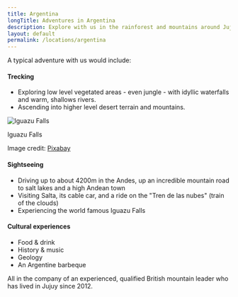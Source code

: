 ```yaml
---
title: Argentina
longTitle: Adventures in Argentina
description: Explore with us in the rainforest and mountains around Jujuy in North West Argentina
layout: default
permalink: /locations/argentina
---
```

A typical adventure with us would include:

#### Trecking

- Exploring low level vegetated areas - even jungle - with idyllic waterfalls and warm, shallows rivers.
- Ascending into higher level desert terrain and mountains.

<span class="image right">
<img src="{{ site.baseurl }}/images/pixabay/iguazu-2773777_640.jpg" alt="Iguazu Falls" />
<p>Iguazu Falls</p>
<p>Image credit: <a href="https://pixabay.com/en/iguazu-iguacu-iguasu-falls-2773777/" target="_blank">Pixabay</a></p>
</span>

#### Sightseeing

- Driving up to about 4200m in the Andes, up an incredible mountain road to salt lakes and a high Andean town
- Visiting Salta, its cable car, and a ride on the "Tren de las nubes" (train of the clouds)
- Experiencing the world famous Iguazu Falls

#### Cultural experiences

- Food &amp; drink
- History &amp; music 
- Geology
- An Argentine barbeque

All in the company of an experienced, qualified British mountain leader who has lived in Jujuy since 2012. 

